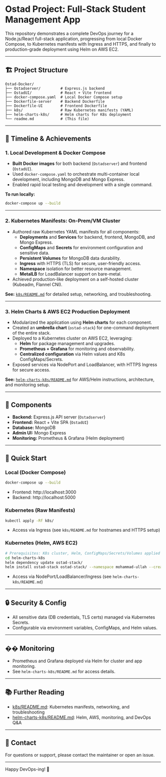 # Ostad Project: Full-Stack Student Management App

This repository demonstrates a complete DevOps journey for a Node.js/React full-stack application, progressing from local Docker Compose, to Kubernetes manifests with Ingress and HTTPS, and finally to production-grade deployment using Helm on AWS EC2.

---

## 🏗️ Project Structure

```
Ostad-Docker/
├── Ostadserver/         # Express.js backend
├── OstadUI/             # React + Vite frontend
├── docker-compose.yaml  # Local Docker Compose setup
├── Dockerfile-server    # Backend Dockerfile
├── Dockerfile-UI        # Frontend Dockerfile
├── k8s/                 # Raw Kubernetes manifests (YAML)
├── helm-charts-k8s/     # Helm charts for K8s deployment
└── readme.md            # (This file)
```

---

## 🚦 Timeline & Achievements

### 1. Local Development & Docker Compose

- **Built Docker images** for both backend (`Ostadserver`) and frontend (`OstadUI`).
- Used `docker-compose.yaml` to orchestrate multi-container local development, including MongoDB and Mongo Express.
- Enabled rapid local testing and development with a single command.

**To run locally:**
```bash
docker-compose up --build
```

---

### 2. Kubernetes Manifests: On-Prem/VM Cluster

- Authored raw Kubernetes YAML manifests for all components:
  - **Deployments** and **Services** for backend, frontend, MongoDB, and Mongo Express.
  - **ConfigMaps** and **Secrets** for environment configuration and sensitive data.
  - **Persistent Volumes** for MongoDB data durability.
  - **Ingress** with HTTPS (TLS) for secure, user-friendly access.
  - **Namespace** isolation for better resource management.
  - **MetalLB** for LoadBalancer support on bare-metal.
- Achieved production-like deployment on a self-hosted cluster (Kubeadm, Flannel CNI).

**See:** [`k8s/README.md`](k8s/README.md) for detailed setup, networking, and troubleshooting.

---

### 3. Helm Charts & AWS EC2 Production Deployment

- Modularized the application using **Helm charts** for each component.
- Created an **umbrella chart** (`ostad-stack`) for one-command deployment of the entire stack.
- Deployed to a Kubernetes cluster on AWS EC2, leveraging:
  - **Helm** for package management and upgrades.
  - **Prometheus + Grafana** for monitoring and observability.
  - **Centralized configuration** via Helm values and K8s ConfigMaps/Secrets.
- Exposed services via NodePort and LoadBalancer, with HTTPS Ingress for secure access.

**See:** [`helm-charts-k8s/README.md`](helm-charts-k8s/README.md) for AWS/Helm instructions, architecture, and monitoring setup.

---

## 🧩 Components

- **Backend:** Express.js API server (`Ostadserver`)
- **Frontend:** React + Vite SPA (`OstadUI`)
- **Database:** MongoDB
- **Admin UI:** Mongo Express
- **Monitoring:** Prometheus & Grafana (Helm deployment)

---

## 🚀 Quick Start

### Local (Docker Compose)
```bash
docker-compose up --build
```
- Frontend: http://localhost:3000
- Backend: http://localhost:5000

### Kubernetes (Raw Manifests)
```bash
kubectl apply -Rf k8s/
```
- Access via Ingress (see `k8s/README.md` for hostnames and HTTPS setup)

### Kubernetes (Helm, AWS EC2)
```bash
# Prerequisites: K8s cluster, Helm, ConfigMaps/Secrets/Volumes applied
cd helm-charts-k8s
helm dependency update ostad-stack/
helm install ostad-stack ostad-stack/ --namespace mohammad-ullah --create-namespace
```
- Access via NodePort/LoadBalancer/Ingress (see `helm-charts-k8s/README.md`)

---

## 🔒 Security & Config

- All sensitive data (DB credentials, TLS certs) managed via Kubernetes Secrets.
- Configurable via environment variables, ConfigMaps, and Helm values.

---

## �� Monitoring

- Prometheus and Grafana deployed via Helm for cluster and app monitoring.
- See `helm-charts-k8s/README.md` for access details.

---

## 📚 Further Reading

- [k8s/README.md](k8s/README.md): Kubernetes manifests, networking, and troubleshooting
- [helm-charts-k8s/README.md](helm-charts-k8s/README.md): Helm, AWS, monitoring, and DevOps Q&A

---

## 🙋 Contact

For questions or support, please contact the maintainer or open an issue.

---

Happy DevOps-ing! 🚀
